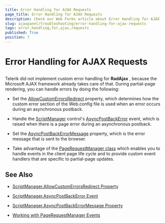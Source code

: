 ```yaml
---
title: Error Handling for AJAX Requests
page_title: Error Handling for AJAX Requests
description: Check our Web Forms article about Error Handling for AJAX Requests.
slug: ajaxpanel/troubleshooting/error-handling-for-ajax-requests
tags: error,handling,for,ajax,requests
published: True
position: 7
---
```


# Error Handling for AJAX Requests



## 

Telerik did not implement custom error handling for **RadAjax** , because the Microsoft AJAX framework already takes care of that. During partial-page rendering, you can handle errors by doing the following:

* Set the [AllowCustomErrorsRedirect](https://msdn.microsoft.com/en-us/library/system.web.ui.scriptmanager.allowcustomerrorsredirect.aspx) property, which determines how the custom error section of the Web.config file is used when an error occurs during an asynchronous postback.

* Handle the [ScriptManager](https://msdn.microsoft.com/en-us/library/bb398863.aspx) control's [AsyncPostBackError](https://msdn.microsoft.com/en-us/library/system.web.ui.scriptmanager.asyncpostbackerror.aspx) event, which is raised when there is a page error during an asynchronous postback.

* Set the [AsyncPostBackErrorMessage](https://msdn.microsoft.com/en-us/library/system.web.ui.scriptmanager.asyncpostbackerrormessage.aspx) property, which is the error message that is sent to the browser.

* Take advantage of the [PageRequestManager class](https://learn.microsoft.com/en-us/previous-versions/aspnet/bb398976(v=vs.100)) which enables you to handle events in the client page life cycle and to provide custom event handlers that are specific to partial-page updates.

## See Also

 * [ScriptManager.AllowCustomErrorsRedirect Property](https://msdn.microsoft.com/en-us/library/system.web.ui.scriptmanager.allowcustomerrorsredirect.aspx)

 * [ScriptManager.AsyncPostBackError Event](https://msdn.microsoft.com/en-us/library/system.web.ui.scriptmanager.asyncpostbackerror.aspx)

 * [ScriptManager.AsyncPostBackErrorMessage Property](https://msdn.microsoft.com/en-us/library/system.web.ui.scriptmanager.asyncpostbackerrormessage.aspx)

 * [Working with PageRequestManager Events](https://learn.microsoft.com/en-us/previous-versions/aspnet/bb398976(v=vs.100))
 
